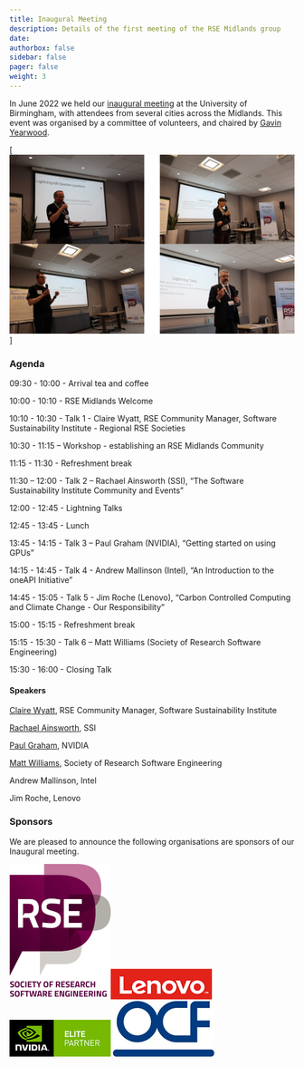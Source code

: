 ```yaml
---
title: Inaugural Meeting
description: Details of the first meeting of the RSE Midlands group
date:
authorbox: false
sidebar: false
pager: false
weight: 3
---
```


In June 2022 we held our [inaugural meeting](https://rse-midlands.github.io/docs/event-8th-june/) at the University of Birmingham, with attendees from several cities across the Midlands. This event was organised by a committee of volunteers, and chaired by [Gavin Yearwood](https://intranet.birmingham.ac.uk/it/teams/infrastructure/research/bear/rsg/staff/gavin-yearwood.aspx).

[![Group lightening talks](/photos/Lightning_all.jpg)]

### Agenda

09:30 - 10:00 - Arrival tea and coffee

10:00 - 10:10 - RSE Midlands Welcome

10:10 - 10:30 - Talk 1 - Claire Wyatt, RSE Community Manager, Software Sustainability Institute - Regional RSE Societies

10:30 - 11:15 – Workshop - establishing an RSE Midlands Community

11:15 - 11:30 - Refreshment break

11:30 – 12:00 - Talk 2 – Rachael Ainsworth (SSI), “The Software Sustainability Institute Community and Events”

12:00 - 12:45 - Lightning Talks

12:45 - 13:45 - Lunch

13:45 - 14:15 - Talk 3 – Paul Graham (NVIDIA), “Getting started on using GPUs”

14:15 - 14:45 - Talk 4 - Andrew Mallinson (Intel), “An Introduction to the oneAPI Initiative”

14:45 - 15:05 - Talk 5 - Jim Roche (Lenovo), “Carbon Controlled Computing and Climate Change - Our Responsibility”

15:00 - 15:15 - Refreshment break

15:15 - 15:30 - Talk 6 – Matt Williams (Society of Research Software Engineering)

15:30 - 16:00 - Closing Talk

#### Speakers

[Claire Wyatt](https://www.software.ac.uk/about/staff/person/claire-wyatt), RSE Community Manager, Software Sustainability Institute

[Rachael Ainsworth](https://twitter.com/rachaelevelyn), SSI

[Paul Graham](https://www.linkedin.com/in/paul-graham-59026513/), NVIDIA

[Matt Williams](https://twitter.com/milliams), Society of Research Software Engineering

Andrew Mallinson, Intel

Jim Roche, Lenovo


### Sponsors
We are pleased to announce the following organisations are sponsors of our Inaugural meeting.


[![Society of Research Software Engineering](/images/logo-rse-s.png)](https://society-rse.org/)[![Lenovo](/images/logo-lenovo.png)](https://support.lenovo.com/gb/en)  [![NVidia](/images/logo-nvidia-elite-partner-s.png)](https://www.nvidia.com/en-gb/) [![OCF](/images/logo-OCF-s.jpg)](https://www.ocf.co.uk/)








<!--more-->